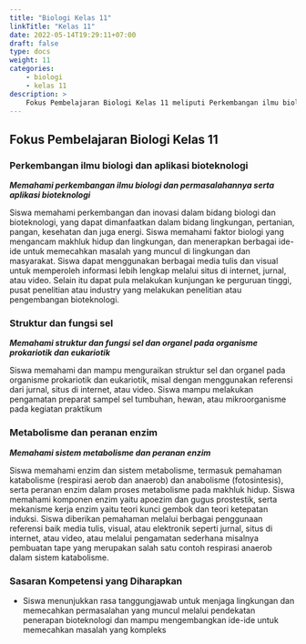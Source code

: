 ```yaml
---
title: "Biologi Kelas 11"
linkTitle: "Kelas 11"
date: 2022-05-14T19:29:11+07:00
draft: false
type: docs
weight: 11
categories:
    - biologi
    - kelas 11
description: >
    Fokus Pembelajaran Biologi Kelas 11 meliputi Perkembangan ilmu biologi dan aplikasi bioteknologi, Struktur dan fungsi sel serta Metabolisme dan peranan enzim
---
```

## Fokus Pembelajaran Biologi Kelas 11
### Perkembangan ilmu biologi dan aplikasi bioteknologi
***Memahami perkembangan ilmu biologi dan permasalahannya serta aplikasi bioteknologi***

Siswa memahami perkembangan dan inovasi dalam bidang biologi dan bioteknologi, yang dapat dimanfaatkan dalam bidang lingkungan, pertanian, pangan, kesehatan dan juga energi.
Siswa memahami faktor biologi yang mengancam makhluk hidup dan lingkungan, dan menerapkan berbagai ide-ide untuk memecahkan masalah yang muncul di lingkungan dan masyarakat.
Siswa dapat menggunakan berbagai media tulis dan visual untuk memperoleh informasi lebih lengkap melalui situs di internet, jurnal, atau video. Selain itu dapat pula melakukan kunjungan ke perguruan tinggi, pusat penelitian atau industry yang melakukan penelitian atau pengembangan bioteknologi.

### Struktur dan fungsi sel
***Memahami struktur dan fungsi sel dan organel pada organisme prokariotik dan eukariotik***

Siswa memahami dan mampu menguraikan struktur sel dan organel pada organisme prokariotik dan eukariotik, misal dengan menggunakan referensi dari jurnal, situs di internet, atau video. Siswa mampu melakukan pengamatan preparat sampel sel tumbuhan, hewan, atau mikroorganisme pada kegiatan praktikum

### Metabolisme dan peranan enzim
***Memahami sistem metabolisme dan peranan enzim***

Siswa memahami enzim dan sistem metabolisme, termasuk pemahaman katabolisme (respirasi aerob dan anaerob) dan anabolisme (fotosintesis), serta peranan enzim dalam proses metabolisme pada makhluk hidup. Siswa memahami komponen enzim yaitu apoezim dan gugus prostestik, serta mekanisme kerja enzim yaitu teori kunci gembok dan teori ketepatan induksi. Siswa diberikan pemahaman melalui berbagai penggunaan referensi baik media tulis, visual, atau elektronik seperti jurnal, situs di internet, atau video, atau melalui pengamatan sederhana misalnya pembuatan tape yang merupakan salah satu contoh respirasi anaerob dalam sistem katabolisme.

### Sasaran Kompetensi yang Diharapkan
- Siswa menunjukkan rasa tanggungjawab untuk menjaga lingkungan dan memecahkan permasalahan yang muncul melalui pendekatan penerapan bioteknologi dan mampu mengembangkan ide-ide untuk memecahkan masalah yang kompleks